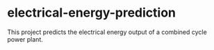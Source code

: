 # electrical-energy-prediction
This project predicts the electrical energy output of a combined cycle power plant.
